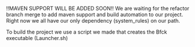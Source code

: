 !!MAVEN SUPPORT WILL BE ADDED SOON!!
We are waiting for the refactor branch merge to add maven support and build automation to our project.
Right now we all have our only dependency (system_rules) on our path.

To build the project we use a script we made that creates the Bfck executable (Launcher.sh)
